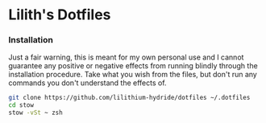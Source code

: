 # Lilith's Dotfiles


### Installation
Just a fair warning, this is meant for my own personal use and I cannot guarantee any positive or negative effects from running blindly through the installation procedure. Take what you wish from the files, but don't run any commands you don't understand the effects of.
```sh
git clone https://github.com/lilithium-hydride/dotfiles ~/.dotfiles
cd stow
stow -vSt ~ zsh
```
